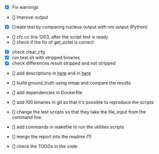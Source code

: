 - [x] Fix warnings
- [] Improve output
- [x] Create test by comparing nucleus output with nm output (Python)
- [] cfc.cc line 1203, after the script test is ready
- [] check if the fix of get_octet is correct
- [x] check clear_cfg
- [x] run test.sh with stripped binaries
- [x] check differences result stripped and not stripped
- [] add descriptions in [here](./test/README.md) and in [here](./utilities/README.md)
- [] build ground_truth using nmap and compare the results
- [] add dependencies in Dockerfile
- [] add 100 binaries in git so that it's possible to reproduce the scripts
- [] change the test scripts so that they take the file_input from the command line
- [] add commands in makefile to run the utilities scripts
- [] merge the report into the readme (?)

- [] check the TODOs in the code
